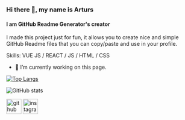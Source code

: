 ### Hi there 👋, my name is Arturs
#### I am GitHub Readme Generator's creator

I made this project just for fun, it allows you to create nice and simple GitHub Readme files that you can copy/paste and use in your profile.

Skills: VUE JS / REACT / JS / HTML / CSS

- 🔭 I’m currently working on this page. 




[![Top Langs](https://github-readme-stats.vercel.app/api/top-langs/?username=alstjd0051)](https://github.com/anuraghazra/github-readme-stats)

![GitHub stats](https://github-readme-stats.vercel.app/api?username=alstjd0051&show_icons=true)  


[<img src='https://cdn.jsdelivr.net/npm/simple-icons@3.0.1/icons/github.svg' alt='github' height='40'>](https://github.com/alstjd0051)  [<img src='https://cdn.jsdelivr.net/npm/simple-icons@3.0.1/icons/instagram.svg' alt='instagram' height='40'>](https://www.instagram.com/miiin_sseong/)  
